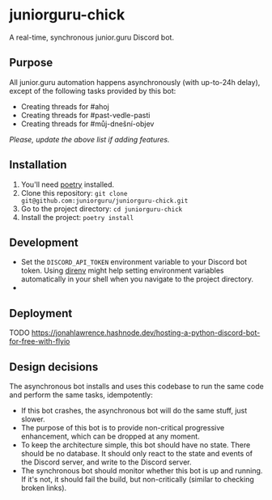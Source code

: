 # juniorguru-chick

A real-time, synchronous junior.guru Discord bot.

## Purpose

All junior.guru automation happens asynchronously (with up-to-24h delay), except of the following tasks provided by this bot:

-   Creating threads for #ahoj
-   Creating threads for #past-vedle-pasti
-   Creating threads for #můj-dnešní-objev

_Please, update the above list if adding features._

## Installation

1.  You'll need [poetry](https://python-poetry.org/) installed.
2.  Clone this repository: `git clone git@github.com:juniorguru/juniorguru-chick.git`
3.  Go to the project directory: `cd juniorguru-chick`
4.  Install the project: `poetry install`

## Development

-   Set the `DISCORD_API_TOKEN` environment variable to your Discord bot token.
    Using [direnv](https://direnv.net/) might help setting environment variables automatically in your shell when you navigate to the project directory.
-

## Deployment

TODO https://jonahlawrence.hashnode.dev/hosting-a-python-discord-bot-for-free-with-flyio

## Design decisions

The asynchronous bot installs and uses this codebase to run the same code and perform the same tasks, idempotently:

-   If this bot crashes, the asynchronous bot will do the same stuff, just slower.
-   The purpose of this bot is to provide non-critical progressive enhancement, which can be dropped at any moment.
-   To keep the architecture simple, this bot should have no state.
    There should be no database.
    It should only react to the state and events of the Discord server, and write to the Discord server.
-   The synchronous bot should monitor whether this bot is up and running.
    If it's not, it should fail the build, but non-critically (similar to checking broken links).
